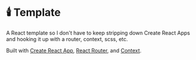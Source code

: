 # 🕯️ Template

A React template so I don't have to keep stripping down Create React Apps and hooking it up with a router, context, scss, etc.

Built with [Create React App](https://create-react-app.dev/), [React Router](https://reactrouter.com/), and [Context](https://reactjs.org/docs/context.html).

